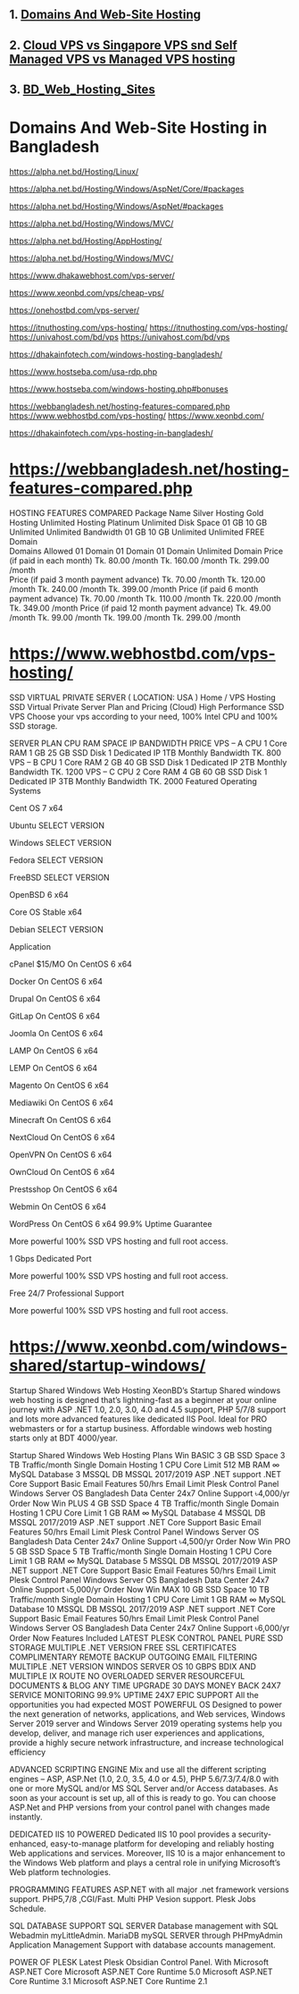 ## 1. [Domains And Web-Site Hosting](https://github.com/shyed2001/Domains_And_Web_Site_Hosting/edit/main/README.md)

## 2. [Cloud VPS vs Singapore VPS snd Self Managed VPS vs Managed VPS hosting](https://github.com/shyed2001/Domains_And_Web_Site_Hosting/blob/main/VPS_Managed_Hostings.md)

## 3. [BD_Web_Hosting_Sites](https://github.com/shyed2001/Domains_And_Web_Site_Hosting/blob/main/BD_Web_Hosting_Sites.md)

# Domains And Web-Site Hosting in Bangladesh

https://alpha.net.bd/Hosting/Linux/

https://alpha.net.bd/Hosting/Windows/AspNet/Core/#packages

https://alpha.net.bd/Hosting/Windows/AspNet/#packages

https://alpha.net.bd/Hosting/Windows/MVC/

https://alpha.net.bd/Hosting/AppHosting/

https://alpha.net.bd/Hosting/Windows/MVC/

https://www.dhakawebhost.com/vps-server/

https://www.xeonbd.com/vps/cheap-vps/

https://onehostbd.com/vps-server/

https://itnuthosting.com/vps-hosting/
https://itnuthosting.com/vps-hosting/
https://univahost.com/bd/vps
https://univahost.com/bd/vps


https://dhakainfotech.com/windows-hosting-bangladesh/

https://www.hostseba.com/usa-rdp.php

https://www.hostseba.com/windows-hosting.php#bonuses



https://webbangladesh.net/hosting-features-compared.php
https://www.webhostbd.com/vps-hosting/
https://www.xeonbd.com/







https://dhakainfotech.com/vps-hosting-in-bangladesh/




# https://webbangladesh.net/hosting-features-compared.php

HOSTING FEATURES COMPARED
Package Name	Silver Hosting	Gold Hosting	Unlimited Hosting	Platinum Unlimited
Disk Space	01 GB	10 GB	Unlimited	Unlimited
Bandwidth	01 GB	10 GB	Unlimited	Unlimited
FREE Domain				
Domains Allowed	01 Domain	01 Domain	01 Domain	Unlimited Domain
Price (if paid in each month)	Tk. 80.00 /month	Tk. 160.00 /month	Tk. 299.00 /month	
Price (if paid 3 month payment advance)	Tk. 70.00 /month	Tk. 120.00 /month	Tk. 240.00 /month	Tk. 399.00 /month
Price (if paid 6 month payment advance)	Tk. 70.00 /month	Tk. 110.00 /month	Tk. 220.00 /month	Tk. 349.00 /month
Price (if paid 12 month payment advance)	Tk. 49.00 /month	Tk. 99.00 /month	Tk. 199.00 /month	Tk. 299.00 /month



# https://www.webhostbd.com/vps-hosting/ 

SSD VIRTUAL PRIVATE SERVER ( LOCATION: USA )
Home / VPS Hosting
SSD Virtual Private Server Plan and Pricing (Cloud)
High Performance SSD VPS
Choose your vps according to your need, 100% Intel CPU and 100% SSD storage.

SERVER PLAN	CPU	RAM	SPACE	IP	BANDWIDTH	PRICE
VPS – A
CPU 1 Core	RAM 1 GB	25 GB SSD Disk	1 Dedicated IP	1TB Monthly Bandwidth	TK. 800   
VPS – B
CPU 1 Core	RAM 2 GB	40 GB SSD Disk	1 Dedicated IP	2TB Monthly Bandwidth	TK. 1200 
VPS – C
CPU 2 Core	RAM 4 GB	60 GB SSD Disk	1 Dedicated IP	3TB Monthly Bandwidth	TK. 2000 
Featured Operating Systems

Cent OS
7 x64

Ubuntu
SELECT VERSION

Windows
SELECT VERSION

Fedora
SELECT VERSION

FreeBSD
SELECT VERSION

OpenBSD
6 x64

Core OS
Stable x64

Debian
SELECT VERSION

Application

cPanel $15/MO
On CentOS 6 x64

Docker
On CentOS 6 x64

Drupal
On CentOS 6 x64

GitLap
On CentOS 6 x64

Joomla
On CentOS 6 x64

LAMP
On CentOS 6 x64

LEMP
On CentOS 6 x64

Magento
On CentOS 6 x64

Mediawiki
On CentOS 6 x64

Minecraft
On CentOS 6 x64

NextCloud
On CentOS 6 x64

OpenVPN
On CentOS 6 x64

OwnCloud
On CentOS 6 x64

Prestsshop
On CentOS 6 x64

Webmin
On CentOS 6 x64

WordPress
On CentOS 6 x64
99.9% Uptime Guarantee


More powerful 100% SSD VPS hosting and full root access.

1 Gbps Dedicated Port


More powerful 100% SSD VPS hosting and full root access.

Free 24/7 Professional Support


More powerful 100% SSD VPS hosting and full root access.


# https://www.xeonbd.com/windows-shared/startup-windows/

Startup Shared Windows Web Hosting
XeonBD’s Startup Shared windows web hosting is designed that’s lightning-fast as a beginner at your online journey with ASP .NET 1.0, 2.0, 3.0, 4.0 and 4.5 support, PHP 5/7/8 support and lots more advanced features like dedicated IIS Pool. Ideal for PRO webmasters or for a startup business. Affordable windows web hosting starts only at BDT 4000/year.

Startup Shared Windows  Web Hosting Plans
Win BASIC
3 GB SSD Space
3 TB Traffic/month
Single Domain Hosting
1 CPU Core Limit
512 MB RAM
∞ MySQL Database
3 MSSQL DB
MSSQL 2017/2019
ASP .NET support
.NET Core Support
Basic Email Features
50/hrs Email Limit
Plesk Control Panel
Windows Server OS
Bangladesh Data Center
24x7 Online Support
৳4,000/yr
Order Now
Win PLUS
4 GB SSD Space
4 TB Traffic/month
Single Domain Hosting
1 CPU Core Limit
1 GB RAM
∞ MySQL Database
4 MSSQL DB
MSSQL 2017/2019
ASP .NET support
.NET Core Support
Basic Email Features
50/hrs Email Limit
Plesk Control Panel
Windows Server OS
Bangladesh Data Center
24x7 Online Support
৳4,500/yr
Order Now
Win PRO
5 GB SSD Space
5 TB Traffic/month
Single Domain Hosting
1 CPU Core Limit
1 GB RAM
∞ MySQL Database
5 MSSQL DB
MSSQL 2017/2019
ASP .NET support
.NET Core Support
Basic Email Features
50/hrs Email Limit
Plesk Control Panel
Windows Server OS
Bangladesh Data Center
24x7 Online Support
৳5,000/yr
Order Now
Win MAX
10 GB SSD Space
10 TB Traffic/month
Single Domain Hosting
1 CPU Core Limit
1 GB RAM
∞ MySQL Database
10 MSSQL DB
MSSQL 2017/2019
ASP .NET support
.NET Core Support
Basic Email Features
50/hrs Email Limit
Plesk Control Panel
Windows Server OS
Bangladesh Data Center
24x7 Online Support
৳6,000/yr
Order Now
Features Included
LATEST PLESK CONTROL PANEL
PURE SSD STORAGE
MULTIPLE .NET VERSION
FREE SSL CERTIFICATES
COMPLIMENTARY REMOTE BACKUP
OUTGOING EMAIL FILTERING
MULTIPLE .NET VERSION
WINDOS SERVER OS
10 GBPS BDIX AND MULTIPLE IX ROUTE
NO OVERLOADED SERVER
RESOURCEFUL DOCUMENTS & BLOG
ANY TIME UPGRADE
30 DAYS MONEY BACK
24X7 SERVICE MONITORING
99.9% UPTIME
24X7 EPIC SUPPORT
All the opportunities you had expected
MOST POWERFUL OS
Designed to power the next generation of networks, applications, and Web services, Windows Server 2019 server and Windows Server 2019 operating systems help you develop, deliver, and manage rich user experiences and applications, provide a highly secure network infrastructure, and increase technological efficiency

ADVANCED SCRIPTING ENGINE
Mix and use all the different scripting engines – ASP, ASP.Net (1.0, 2.0, 3.5, 4.0 or 4.5), PHP 5.6/7.3/7.4/8.0 with one or more MySQL and/or MS SQL Server and/or Access databases. As soon as your account is set up, all of this is ready to go. You can choose ASP.Net and PHP versions from your control panel with changes made instantly.

DEDICATED IIS 10 POWERED
Dedicated IIS 10 pool provides a security-enhanced, easy-to-manage platform for developing and reliably hosting Web applications and services. Moreover, IIS 10 is a major enhancement to the Windows Web platform and plays a central role in unifying Microsoft’s Web platform technologies.

PROGRAMMING FEATURES
ASP.NET with all major .net framework versions support. PHP5,7/8 ,CGI/Fast. Multi PHP Vesion support. Plesk Jobs Schedule.

SQL DATABASE SUPPORT
SQL SERVER Database management with SQL Webadmin myLittleAdmin. MariaDB mySQL SERVER through PHPmyAdmin Application Management Support with database accounts management.

POWER OF PLESK
Latest Plesk Obsidian Control Panel. With Microsoft ASP.NET Core Microsoft ASP.NET Core Runtime 5.0 Microsoft ASP.NET Core Runtime 3.1 Microsoft ASP.NET Core Runtime 2.1



